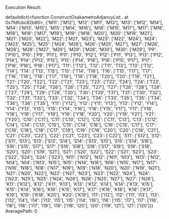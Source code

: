 Execution Result:

defaultdict(<function ConstructOsakametroAdjancyList.<locals>.<lambda> at 0x7fdfcbc82b80>, {'M11': ['M12'], 'M12': ['M11', 'M13'], 'M13': ['M12', 'M14'], 'M14': ['M13', 'M15'], 'M15': ['M14', 'M16'], 'M16': ['M15', 'M17'], 'M17': ['M16', 'M18'], 'M18': ['M17', 'M19'], 'M19': ['M18', 'M20'], 'M20': ['M19', 'M21'], 'M21': ['M20', 'M22'], 'M22': ['M21', 'M23'], 'M23': ['M22', 'M24'], 'M24': ['M23', 'M25'], 'M25': ['M24', 'M26'], 'M26': ['M25', 'M27'], 'M27': ['M26', 'M28'], 'M28': ['M27', 'M29'], 'M29': ['M28', 'M30'], 'M30': ['M29'], 'P9': ['P10'], 'P10': ['P9', 'P11'], 'P11': ['P10', 'P12'], 'P12': ['P11', 'P13'], 'P13': ['P12', 'P14'], 'P14': ['P13', 'P15'], 'P15': ['P14', 'P16'], 'P16': ['P15', 'P17'], 'P17': ['P16', 'P18'], 'P18': ['P17'], 'T11': ['T12'], 'T12': ['T11', 'T13'], 'T13': ['T12', 'T14'], 'T14': ['T13', 'T15'], 'T15': ['T14', 'T16'], 'T16': ['T15', 'T17'], 'T17': ['T16', 'T18'], 'T18': ['T17', 'T19'], 'T19': ['T18', 'T20'], 'T20': ['T19', 'T21'], 'T21': ['T20', 'T22'], 'T22': ['T21', 'T23'], 'T23': ['T22', 'T24'], 'T24': ['T23', 'T25'], 'T25': ['T24', 'T26'], 'T26': ['T25', 'T27'], 'T27': ['T26', 'T28'], 'T28': ['T27', 'T29'], 'T29': ['T28', 'T30'], 'T30': ['T29', 'T31'], 'T31': ['T30', 'T32'], 'T32': ['T31', 'T33'], 'T33': ['T32', 'T34'], 'T34': ['T33', 'T35'], 'T35': ['T34', 'T36'], 'T36': ['T35'], 'Y11': ['Y12'], 'Y12': ['Y11', 'Y13'], 'Y13': ['Y12', 'Y14'], 'Y14': ['Y13', 'Y15'], 'Y15': ['Y14', 'Y16'], 'Y16': ['Y15', 'Y17'], 'Y17': ['Y16', 'Y18'], 'Y18': ['Y17', 'Y19'], 'Y19': ['Y18', 'Y20'], 'Y20': ['Y19', 'Y21'], 'Y21': ['Y20'], 'C10': ['C11'], 'C11': ['C10', 'C12'], 'C12': ['C11', 'C13'], 'C13': ['C12', 'C14'], 'C14': ['C13', 'C15'], 'C15': ['C14', 'C16'], 'C16': ['C15', 'C17'], 'C17': ['C16', 'C18'], 'C18': ['C17', 'C19'], 'C19': ['C18', 'C20'], 'C20': ['C19', 'C21'], 'C21': ['C20', 'C22'], 'C22': ['C21', 'C23'], 'C23': ['C22'], 'S11': ['S12'], 'S12': ['S11', 'S13'], 'S13': ['S12', 'S14'], 'S14': ['S13', 'S15'], 'S15': ['S14', 'S16'], 'S16': ['S15', 'S17'], 'S17': ['S16', 'S18'], 'S18': ['S17', 'S19'], 'S19': ['S18', 'S20'], 'S20': ['S19', 'S21'], 'S21': ['S20', 'S22'], 'S22': ['S21', 'S23'], 'S23': ['S22', 'S24'], 'S24': ['S23'], 'N11': ['N12'], 'N12': ['N11', 'N13'], 'N13': ['N12', 'N14'], 'N14': ['N13', 'N15'], 'N15': ['N14', 'N16'], 'N16': ['N15', 'N17'], 'N17': ['N16', 'N18'], 'N18': ['N17', 'N19'], 'N19': ['N18', 'N20'], 'N20': ['N19', 'N21'], 'N21': ['N20', 'N22'], 'N22': ['N21', 'N23'], 'N23': ['N22', 'N24'], 'N24': ['N23', 'N25'], 'N25': ['N24', 'N26'], 'N26': ['N25', 'N27'], 'N27': ['N26'], 'K11': ['K12'], 'K12': ['K11', 'K13'], 'K13': ['K12', 'K14'], 'K14': ['K13', 'K15'], 'K15': ['K14', 'K16'], 'K16': ['K15', 'K17'], 'K17': ['K16', 'K18'], 'K18': ['K17', 'K19'], 'K19': ['K18', 'K20'], 'K20': ['K19'], 'I11': ['I12'], 'I12': ['I11', 'I13'], 'I13': ['I12', 'I14'], 'I14': ['I13', 'I15'], 'I15': ['I14', 'I16'], 'I16': ['I15', 'I17'], 'I17': ['I16', 'I18'], 'I18': ['I17', 'I19'], 'I19': ['I18', 'I20'], 'I20': ['I19', 'I21'], 'I21': ['I20']})
AveragePath: 0
